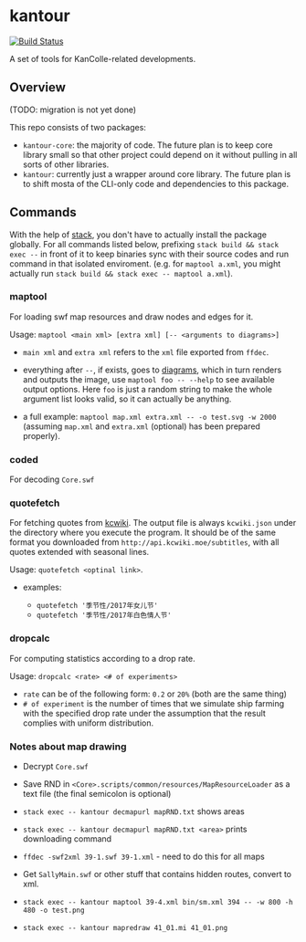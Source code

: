 # kantour

[![Build Status](https://travis-ci.org/Javran/kantour.svg?branch=master)](https://travis-ci.org/Javran/kantour)

A set of tools for KanColle-related developments.

## Overview

(TODO: migration is not yet done)

This repo consists of two packages:

- `kantour-core`: the majority of code. The future plan is to keep core library small
  so that other project could depend on it without pulling in all sorts of other libraries.
- `kantour`: currently just a wrapper around core library. The future plan is to shift mosta
  of the CLI-only code and dependencies to this package.

## Commands

With the help of [stack](https://docs.haskellstack.org/), you don't have to actually install
the package globally. For all commands listed below,
prefixing `stack build && stack exec --` in front
of it to keep binaries sync with their source codes and run command in that isolated enviroment.
(e.g. for `maptool a.xml`, you might actually run `stack build && stack exec -- maptool a.xml`).

### maptool

For loading swf map resources and draw nodes and edges for it.

Usage: `maptool <main xml> [extra xml] [-- <arguments to diagrams>]`

- `main xml` and `extra xml` refers to the `xml` file exported from `ffdec`.
- everything after `--`, if exists, goes to [diagrams](http://projects.haskell.org/diagrams/),
  which in turn renders and outputs the image, use `maptool foo -- --help` to see available
  output options. Here `foo` is just a random string to make the whole argument list looks valid,
  so it can actually be anything.

- a full example: `maptool map.xml extra.xml -- -o test.svg -w 2000`
  (assuming `map.xml` and `extra.xml` (optional) has been prepared properly).

### coded

For decoding `Core.swf`

### quotefetch

For fetching quotes from [kcwiki](https://zh.kcwiki.moe/).
The output file is always `kcwiki.json` under the directory where you execute the program.
It should be of the same format you downloaded from `http://api.kcwiki.moe/subtitles`,
with all quotes extended with seasonal lines.

Usage: `quotefetch <optinal link>`.

- examples:

    - `quotefetch '季节性/2017年女儿节'`
    - `quotefetch '季节性/2017年白色情人节'`

### dropcalc

For computing statistics according to a drop rate.

Usage: `dropcalc <rate> <# of experiments>`

- `rate` can be of the following form: `0.2` or `20%` (both are the same thing)
- `# of experiment` is the number of times that we simulate ship farming with
  the specified drop rate under the assumption that the result complies with uniform
  distribution.

### Notes about map drawing

- Decrypt `Core.swf`

- Save RND in `<Core>.scripts/common/resources/MapResourceLoader` as a text file
  (the final semicolon is optional)

- `stack exec -- kantour decmapurl mapRND.txt` shows areas

- `stack exec -- kantour decmapurl mapRND.txt <area>` prints downloading command

- `ffdec -swf2xml 39-1.swf 39-1.xml` - need to do this for all maps

- Get `SallyMain.swf` or other stuff that contains hidden routes, convert to xml.

- `stack exec -- kantour maptool 39-4.xml bin/sm.xml 394 -- -w 800 -h 480 -o test.png`

- `stack exec -- kantour mapredraw 41_01.mi 41_01.png`
